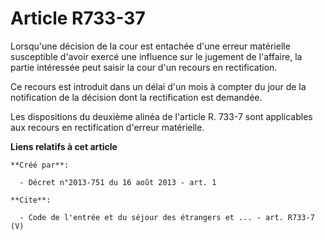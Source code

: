 # Article R733-37

Lorsqu'une décision de la cour est entachée d'une erreur matérielle susceptible d'avoir exercé une influence sur le jugement
de l'affaire, la partie intéressée peut saisir la cour d'un recours en rectification. 

Ce recours est introduit dans un délai d'un mois à compter du jour de la notification de la décision dont la rectification
est demandée. 

Les dispositions du deuxième alinéa de l'article R. 733-7 sont applicables aux recours en rectification d'erreur matérielle.

**Liens relatifs à cet article**

	**Créé par**:

	  - Décret n°2013-751 du 16 août 2013 - art. 1

	**Cite**:

	  - Code de l'entrée et du séjour des étrangers et ... - art. R733-7 (V)
